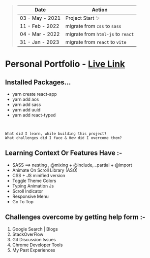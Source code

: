 > | Date            | Action                            |
> | --------------- | --------------------------------- |
> | 03 - May - 2021 | Project Start ✨                  |
> | 11 - Feb - 2022 | migrate from `css` to `sass`      |
> | 04 - Mar - 2022 | migrate from `html-js` to `react` |
> | 31 - Jan - 2023 | migrate from `react` to `vite`    |

# Personal Portfolio - [Live Link](https://taiseen.netlify.app)

## Installed Packages...

- yarn create react-app
- yarn add aos
- yarn add sass
- yarn add uuid
- yarn add react-typed

<br/>

```
What did I learn, while building this project?
What challenges did I face & How did I overcome them?
```

## Learning Context Or Features Have :-

- SASS ==> nesting , @mixing + @include, \_partial + @import
- Animate On Scroll Library (ASO)
- CSS + JS minified version
- Toggle Theme Colors
- Typing Animation Js
- Scroll Indicator
- Responsive Menu
- Go To Top

## Challenges overcome by getting help form :-

1. Google Search | Blogs
2. StackOverFlow
3. Git Discussion Issues
4. Chrome Developer Tools
5. My Past Experiences
